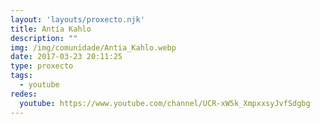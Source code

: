 ```yaml
---
layout: 'layouts/proxecto.njk'
title: Antía Kahlo
description: ""
img: /img/comunidade/Antia_Kahlo.webp
date: 2017-03-23 20:11:25
type: proxecto
tags:
  - youtube
redes:
  youtube: https://www.youtube.com/channel/UCR-xW5k_XmpxxsyJvfSdgbg
---
```

